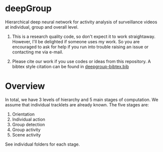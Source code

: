 # deepGroup
Hierarchical deep neural network for activity analysis of surveillance videos at individual, group and overall level.

1. This is a research quality code, so don't expect it to work straightaway. However, I'll be delighted if someone uses my work. So you are encouraged to ask for help if you run into trouble raising an issue or contacting me via e-mail.

2. Please cite our work if you use codes or ideas from this repository. A bibtex style citation can be found in [deepgroup-bibtex.bib](deepgroup-bibtex.bib)

# Overview
In total, we have 3 levels of hierarchy and 5 main stages of computation. We assume that individual tracklets are already known. The five stages are:

1. Orientation
2. Individual action
3. Group detection
4. Group activity
5. Scene activity

See individual folders for each stage.

